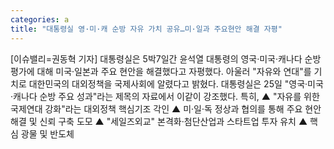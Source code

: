```yaml
---
categories: a
title: "대통령실 영·미·캐 순방 자유 가치 공유…미·일과 주요현안 해결 자평"
---
```

[이슈밸리=권동혁 기자] 대통령실은 5박7일간 윤석열 대통령의 영국·미국·캐나다 순방 평가에 대해 미국·일본과 주요 현안을 해결했다고 자평했다. 아울러 "자유와 연대"를 기치로 대한민국의 대외정책을 국제사회에 알렸다고 밝혔다. 대통령실은 25일 "영국·미국·캐나다 순방 주요 성과"라는 제목의 자료에서 이같이 강조했다. 특히, ▲ "자유를 위한 국제연대 강화"라는 대외정책 핵심기조 각인 ▲ 미·일·독 정상과 협의를 통해 주요 현안 해결 및 신뢰 구축 도모 ▲ "세일즈외교" 본격화·첨단산업과 스타트업 투자 유치 ▲ 핵심 광물 및 반도체